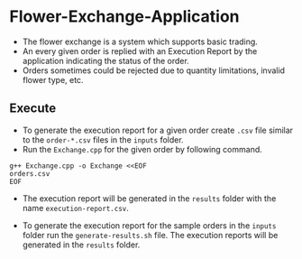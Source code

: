 # Flower-Exchange-Application

- The flower exchange is a system which supports basic trading. 
- An every given order is replied with an Execution Report by the application indicating the status of the order. 
- Orders sometimes could be rejected due to quantity limitations, invalid flower type, etc.

## Execute

- To generate the execution report for a given order create `.csv` file similar to the `order-*.csv` files in the `inputs` folder.
- Run the `Exchange.cpp` for the given order by following command.
```
g++ Exchange.cpp -o Exchange <<EOF
orders.csv
EOF
```
- The execution report will be generated in the `results` folder with the name `execution-report.csv`.

- To generate the execution report for the sample orders in the `inputs` folder run the `generate-results.sh` file. The execution reports will be generated in the `results` folder.

